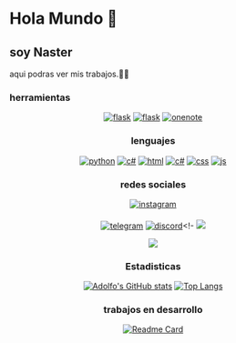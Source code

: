 # Hola Mundo 👋

## soy Naster

aqui podras ver mis trabajos.🧑‍💻

### herramientas

<div align="center">

[![flask](https://img.shields.io/badge/Bootstrap-000000?style=for-the-badge&logo=flask&logoColor=white)](https://github.com/naster3) <!-- Flask -->
[![flask](https://img.shields.io/badge/flask-000000?style=for-the-badge&logo=flask&logoColor=white)](https://github.com/naster3) <!-- Flask -->
[![onenote](https://img.shields.io/badge/OneNote-7719aa?style=for-the-badge&logo=microsoft-onenote&logoColor=white)](https://github.com/naster3) <!-- Microsoft OneNote -->


### lenguajes

<div align="center">

[![python](https://img.shields.io/badge/python-3776ab?style=for-the-badge&logo=python&logoColor=white)](https://github.com/naster3)<!-- Python -->
[![c#](https://img.shields.io/badge/cscharp-512BD4?style=for-the-badge&logo=CSharp&logoColor=white)](https://github.com/naster3)
[![html](https://img.shields.io/badge/html-e34f26?style=for-the-badge&logo=html5&logoColor=white)](https://github.com/naster3) <!-- Html -->
[![c#](https://img.shields.io/badge/react-61DAFB?style=for-the-badge&logo=react&logoColor=white)](https://github.com/naster3)
[![css](https://img.shields.io/badge/css3-1572b6?style=for-the-badge&logo=css3&logoColor=white)](https://github.com/naster3) <!-- CSS3 -->
[![js](https://img.shields.io/badge/javascript-f7df1e?style=for-the-badge&logo=javascript&logoColor=white)](https://github.com/naster3) <!-- JS -->

### redes sociales

<div align="center">
  
<a href="https://instagram.com/m_adolfo8" target="_blank">
<img src=https://img.shields.io/badge/instagram-F4A98F.svg?&style=for-the-badge&logo=instagram&logoColor=white alt=instagram style="margin-bottom: 5px;" />
  
[![telegram](https://img.shields.io/badge/telegram-26a5e4?style=for-the-badge&logo=telegram&logoColor=white)](https://github.com/naster3) <!--  -->
  [![discord](https://img.shields.io/badge/discord-7289da?style=for-the-badge&logo=discord&logoColor=white)](https://github.com/naster3)<!-
<a href="https://twitter.com/" target="_blank">
<img src="https://img.shields.io/badge/Twitter-8FC3F4?style=for-the-badge&logo=twitter&logoColor=white" target="_blank"> 

<a href="https://www.linkedin.com/" target="_blank">
<img src="https://img.shields.io/badge/LinkedIn-4B49B9?style=for-the-badge&logo=LinkedIn&logoColor=white" target="_blank"> 

 </a>
  
### Estadisticas
  
  [![Adolfo's GitHub stats](https://github-readme-stats.vercel.app/api?username=naster3&show_icons=true&theme=tokyonight)](https://github.com/naster3)
  [![Top Langs](https://github-readme-stats.vercel.app/api/top-langs/?username=naster3&langs_count=10)](https://github.com/anuraghazra/github-readme-stats)
  
### trabajos en desarrollo

  [![Readme Card](https://github-readme-stats.vercel.app/api/pin/?username=naster3&repo=reproductor&title_color=fff&icon_color=f9f9f9&text_color=9f9f9f&bg_color=151515)](https://github.com/nasrter3/reproductor)
<!--
**naster3/naster3** is a ✨ _special_ ✨ repository because its `README.md` (this file) appears on your GitHub profile.

Here are some ideas to get you started:

- 🔭 I’m currently working on ...
- 🌱 I’m currently learning ...
- 👯 I’m looking to collaborate on ...
- 🤔 I’m looking for help with ...
- 💬 Ask me about ...
- 📫 How to reach me: ...
- 😄 Pronouns: ...
- ⚡ Fun fact: ...
-->
